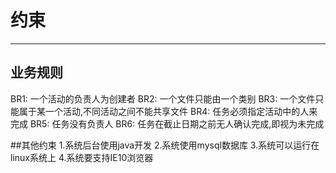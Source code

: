 # 约束

---

## 业务规则

BR1: 一个活动的负责人为创建者
BR2: 一个文件只能由一个类别
BR3: 一个文件只能属于某一个活动,不同活动之间不能共享文件
BR4: 任务必须指定活动中的人来完成
BR5: 任务没有负责人
BR6: 任务在截止日期之前无人确认完成,即视为未完成

##其他约束
1.系统后台使用java开发
2.系统使用mysql数据库
3.系统可以运行在linux系统上
4.系统要支持IE10浏览器

